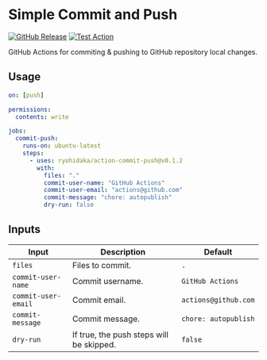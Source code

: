 # Simple Commit and Push

[![GitHub Release](https://img.shields.io/github/v/release/ryohidaka/action-commit-push)](https://github.com/ryohidaka/action-commit-push/releases/)
[![Test Action](https://github.com/ryohidaka/action-commit-push/actions/workflows/test.yml/badge.svg)](https://github.com/ryohidaka/action-commit-push/actions/workflows/test.yml)

GitHub Actions for commiting & pushing to GitHub repository local changes.

## Usage

```yml
on: [push]

permissions:
  contents: write

jobs:
  commit-push:
    runs-on: ubuntu-latest
    steps:
      - uses: ryohidaka/action-commit-push@v0.1.2
        with:
          files: "."
          commit-user-name: "GitHub Actions"
          commit-user-email: "actions@github.com"
          commit-message: "chore: autopublish"
          dry-run: false
```

## Inputs

| Input               | Description                              | Default              |
| ------------------- | ---------------------------------------- | -------------------- |
| `files`             | Files to commit.                         | `.`                  |
| `commit-user-name`  | Commit username.                         | `GitHub Actions`     |
| `commit-user-email` | Commit email.                            | `actions@github.com` |
| `commit-message`    | Commit message.                          | `chore: autopublish` |
| `dry-run`           | If true, the push steps will be skipped. | `false`              |
